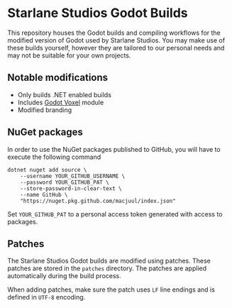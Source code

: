 # Starlane Studios Godot Builds

This repository houses the Godot builds and compiling workflows for the modified version of Godot used by Starlane Studios. You may make use of these builds yourself, however they are tailored to our personal needs and may not be suitable for your own projects.

## Notable modifications
- Only builds .NET enabled builds
- Includes [Godot Voxel](https://github.com/Zylann/godot_voxel) module
- Modified branding

## NuGet packages
In order to use the NuGet packages published to GitHub, you will have to execute the following command

```
dotnet nuget add source \
	--username YOUR_GITHUB_USERNAME \
	--password YOUR_GITHUB_PAT \
	--store-password-in-clear-text \
	--name GitHub \
	"https://nuget.pkg.github.com/macjuul/index.json"
```

Set `YOUR_GITHUB_PAT` to a personal access token generated with access to packages.

## Patches
The Starlane Studios Godot builds are modified using patches. These patches are stored in the `patches` directory. The patches are applied automatically during the build process.

When adding patches, make sure the patch uses `LF` line endings and is defined in `UTF-8` encoding.